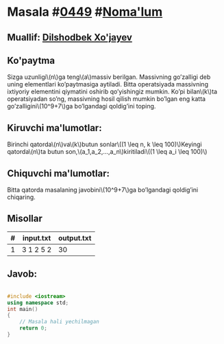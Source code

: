 
<h1>Masala #<a href="https://robocontest.uz/tasks/0449">0449</a> #<a href="https://robocontest.uz/tasks?category=1">Noma'lum</a></h1>
<h2> Muallif: <a href="https://robocontest.uz/profile/dxz05">Dilshodbek Xo'jayev</a></h2>
<h2>Ko'paytma</h2>
<p>Sizga uzunligi\(n\)ga teng\(a\)massiv berilgan. Massivning go’zalligi deb uning elementlari ko’paytmasiga aytiladi. Bitta operatsiyada massivning ixtiyoriy elementini qiymatini oshirib qo’yishingiz mumkin. Ko’pi bilan\(k\)ta operatsiyadan so’ng, massivning hosil qilish mumkin bo’lgan eng katta go’zalligini\(10^9+7\)ga bo’lgandagi qoldig’ini toping.</p>
<h2>Kiruvchi ma'lumotlar:</h2>
<p>Birinchi qatorda\(n\)va\(k\)butun sonlar\((1 \leq n, k \leq 100)\)Keyingi qatorda\(n\)ta butun son,\(a_1,a_2,...,a_n\)kiritiladi\((1 \leq a_i \leq 100)\)</p>
<h2>Chiquvchi ma'lumotlar:</h2>
<p>Bitta qatorda masalaning javobini\(10^9+7\)ga bo’lgandagi qoldig’ini chiqaring.</p>
<h2>Misollar</h2>
<table>
    <thead>
        <tr>
            <th>#</th>
            <th>input.txt</th>
            <th>output.txt</th>
        </tr>
    </thead>
    <tbody>
            <tr>
                <td>1</td>
                <td>3 1
2 5 2</td>
                <td>30</td>
            </tr>
    </tbody>
    </table>
    
<h2>Javob:</h2>

######
```cpp
#include <iostream>
using namespace std;
int main()
{
    // Masala hali yechilmagan
    return 0;
}
```
